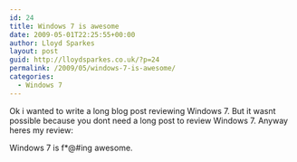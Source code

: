 ```yaml
---
id: 24
title: Windows 7 is awesome
date: 2009-05-01T22:25:55+00:00
author: Lloyd Sparkes
layout: post
guid: http://lloydsparkes.co.uk/?p=24
permalink: /2009/05/windows-7-is-awesome/
categories:
  - Windows 7
---
```

Ok i wanted to write a long blog post reviewing Windows 7. But it wasnt possible because you dont need a long post to review Windows 7. Anyway heres my review:

Windows 7 is f*@#ing awesome.